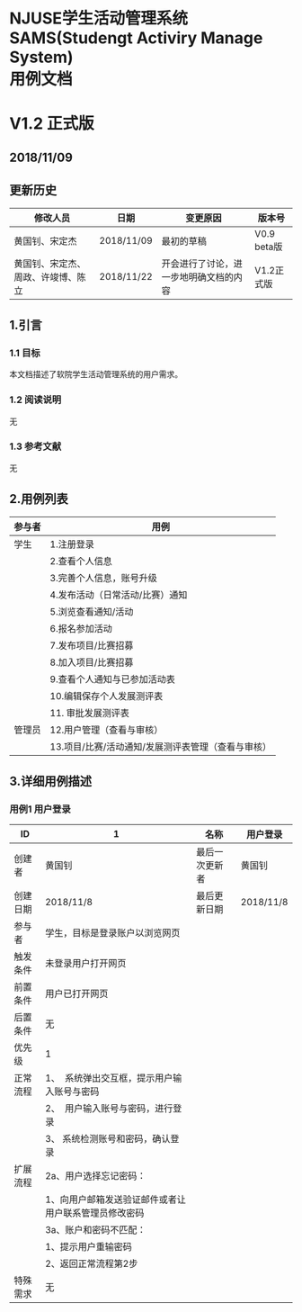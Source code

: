 # NJUSE学生活动管理系统<br>SAMS(Studengt Activiry Manage System)<br>用例文档

# V1.2 正式版

## 2018/11/09

## 更新历史

| 修改人员          | 日期         | 变更原因                                     | 版本号     |
| ------------- | ---------- | ---------------------------------------- | ------- |
| 黄国钊、宋定杰 | 2018/11/09 | 最初的草稿                            | V0.9 beta版 |
| 黄国钊、宋定杰、周政、许竣博、陈立 | 2018/11/22 | 开会进行了讨论，进一步地明确文档的内容                  | V1.2正式版 |

1.引言
------

### 1.1 目标

本文档描述了软院学生活动管理系统的用户需求。

### 1.2 阅读说明

无

### 1.3 参考文献

无

2.用例列表
----------

| 参与者    | 用例           |
| ------ | ------------ |
| 学生   | 1.注册登录     |
|        | 2.查看个人信息       |
|        | 3.完善个人信息，账号升级       |
|        | 4.发布活动（日常活动/比赛）通知   |
|        | 5.浏览查看通知/活动   |
|        | 6.报名参加活动   |
|        | 7.发布项目/比赛招募   |
|        | 8.加入项目/比赛招募   |
|        | 9.查看个人通知与已参加活动表   |
|        | 10.编辑保存个人发展测评表   |
|        | 11.	审批发展测评表   |
| 管理员    |12.用户管理（查看与审核）     |
|        |13.项目/比赛/活动通知/发展测评表管理（查看与审核）|

3.详细用例描述
--------------

### 用例1 用户登录
| ID   | 1                            | 名称      | 用户登录     |
| ---- | ---------------------------- | ------- | ---------- |
| 创建者  | 黄国钊                           | 最后一次更新者 | 黄国钊         |
| 创建日期 | 2018/11/8                    | 最后更新日期  | 2018/11/8 |
| 参与者  | 学生，目标是登录账户以浏览网页     |         |            |
| 触发条件 | 未登录用户打开网页 |         |            |
| 前置条件 | 用户已打开网页             |         |            |
| 后置条件 | 无               |         |            |
| 优先级  | 1                            |         |            |
| 正常流程 | 1、  系统弹出交互框，提示用户输入账号与密码   |         |            |
|      | 2、  用户输入账号与密码，进行登录         |         |            |
|      | 3、  系统检测账号和密码，确认登录         |         |            |
| 扩展流程 |2a、用户选择忘记密码：           |         |            |
|      | 1、向用户邮箱发送验证邮件或者让用户联系管理员修改密码           |         |            |
|      | 3a、账户和密码不匹配：                 |         |            |
|      | 1、提示用户重输密码                  |         |            |
|      | 2、返回正常流程第2步                |         |            |
| 特殊需求 | 无             |         |            |